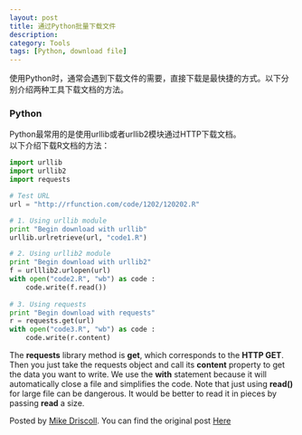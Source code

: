 ```yaml
---
layout: post
title: 通过Python批量下载文件
description: 
category: Tools
tags: [Python, download file]
---
```

使用Python时，通常会遇到下载文件的需要，直接下载是最快捷的方式。以下分别介绍两种工具下载文档的方法。

### Python
Python最常用的是使用urllib或者urllib2模块通过HTTP下载文档。  
以下介绍下载R文档的方法：

```python
import urllib
import urllib2
import requests

# Test URL
url = "http://rfunction.com/code/1202/120202.R"

# 1. Using urllib module
print "Begin download with urllib"
urllib.urlretrieve(url, "code1.R")

# 2. Using urllib2 module
print "Begin download with urllib2"
f = urlllib2.urlopen(url)
with open("code2.R", "wb") as code :
    code.write(f.read())
	
# 3. Using requests
print "Begin download with requests"
r = requests.get(url)
with open("code3.R", "wb") as code :
    code.write(r.content)

```
The **requests** library method is **get**, which corresponds to the **HTTP GET**. Then you just take the requests object and call its **content** property to get the data you want to write. We use the **with** statement because it will automatically close a file and simplifies the code. Note that just using **read()** for large file can be dangerous. It would be better to read it in pieces by passing **read** a size.

Posted by [Mike Driscoll](http://www.blog.pythonlibrary.org/). You can find the original post [Here](http://www.blog.pythonlibrary.org/2012/06/07/python-101-how-to-download-a-file/)


